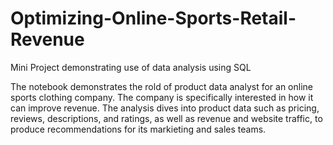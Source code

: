 # Optimizing-Online-Sports-Retail-Revenue
Mini Project demonstrating use of data analysis using SQL

The notebook demonstrates the rold of product data analyst for an online sports clothing company.  The company is specifically interested in how it can improve revenue.  The analysis dives into product data such as pricing, reviews, descriptions, and ratings, as well as revenue and website traffic, to produce recommendations for its markieting and sales teams.
